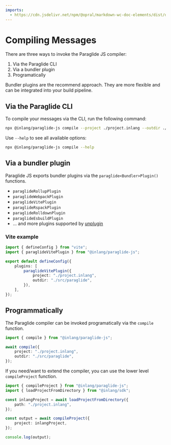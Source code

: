 ```yaml
---
imports:
  - https://cdn.jsdelivr.net/npm/@opral/markdown-wc-doc-elements/dist/doc-callout.js
---
```


# Compiling Messages

There are three ways to invoke the Paraglide JS compiler:

1. Via the Paraglide CLI
2. Via a bundler plugin
3. Programatically

<doc-callout type="tip">
	Bundler plugins are the recommend approach. They are more flexible and can be integrated into your build pipeline.
</doc-callout>

## Via the Paraglide CLI

To compile your messages via the CLI, run the following command:

```bash
npx @inlang/paraglide-js compile --project ./project.inlang --outdir ./src/paraglide
```

Use `--help` to see all available options:

```bash
npx @inlang/paraglide-js compile --help
```

## Via a bundler plugin

Paraglide JS exports bundler plugins via the `paraglide<Bundler>Plugin()` functions.

- `paraglideRollupPlugin`
- `paraglideWebpackPlugin`
- `paraglideVitePlugin`
- `paraglideRspackPlugin`
- `paraglideRolldownPlugin`
- `paraglideEsbuildPlugin`
- ... and more plugins supported by [unplugin](https://unplugin.unjs.io/)

### Vite example

```ts
import { defineConfig } from "vite";
import { paraglideVitePlugin } from "@inlang/paraglide-js";

export default defineConfig({
	plugins: [
		paraglideVitePlugin({
			project: "./project.inlang",
			outdir: "./src/paraglide",
		}),
	],
});
```

## Programmatically

The Paraglide compiler can be invoked programatically via the `compile` function.

```ts
import { compile } from "@inlang/paraglide-js";

await compile({
	project: "./project.inlang",
	outdir: "./src/paraglide",
});
```

If you need/want to extend the compiler, you can use the lower level `compileProject` function.

```ts
import { compileProject } from "@inlang/paraglide-js";
import { loadProjectFromDirectory } from "@inlang/sdk";

const inlangProject = await loadProjectFromDirectory({
	path: "./project.inlang",
});

const output = await compileProject({
	project: inlangProject,
});

console.log(output);
```
